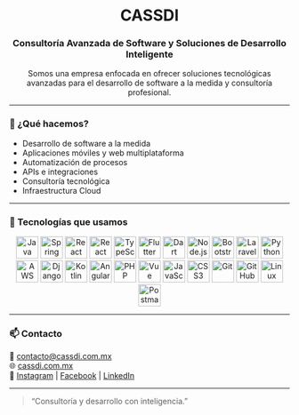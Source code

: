 
<h1 align="center">CASSDI</h1>
<h3 align="center">Consultoría Avanzada de Software y Soluciones de Desarrollo Inteligente</h3>

<p align="center">
  Somos una empresa enfocada en ofrecer soluciones tecnológicas avanzadas para el desarrollo de software a la medida y consultoría profesional.
</p>

---

### 🚀 ¿Qué hacemos?

- Desarrollo de software a la medida  
- Aplicaciones móviles y web multiplataforma  
- Automatización de procesos  
- APIs e integraciones  
- Consultoría tecnológica  
- Infraestructura Cloud  

---

### 🧠 Tecnologías que usamos

<div align="center">
  
<!-- Lenguajes y Frameworks -->
<img src="https://cdn.jsdelivr.net/gh/devicons/devicon/icons/java/java-original.svg" height="40" alt="Java"/>
<img src="https://cdn.jsdelivr.net/gh/devicons/devicon/icons/spring/spring-original.svg" height="40" alt="Spring Boot"/>
<img src="https://cdn.jsdelivr.net/gh/devicons/devicon/icons/react/react-original.svg" height="40" alt="React"/>
<img src="https://cdn.jsdelivr.net/gh/devicons/devicon/icons/react/react-original.svg" height="40" alt="React Native"/>
<img src="https://cdn.jsdelivr.net/gh/devicons/devicon/icons/typescript/typescript-original.svg" height="40" alt="TypeScript"/>
<img src="https://cdn.jsdelivr.net/gh/devicons/devicon/icons/flutter/flutter-original.svg" height="40" alt="Flutter"/>
<img src="https://cdn.jsdelivr.net/gh/devicons/devicon/icons/dart/dart-original.svg" height="40" alt="Dart"/>
<img src="https://cdn.jsdelivr.net/gh/devicons/devicon/icons/nodejs/nodejs-original.svg" height="40" alt="Node.js"/>
<img src="https://cdn.jsdelivr.net/gh/devicons/devicon/icons/bootstrap/bootstrap-original.svg" height="40" alt="Bootstrap"/>
<img src="https://www.vectorlogo.zone/logos/laravel/laravel-icon.svg" height="40" alt="Laravel"/>
<img src="https://cdn.jsdelivr.net/gh/devicons/devicon/icons/python/python-original.svg" height="40" alt="Python"/>
<img src="https://www.vectorlogo.zone/logos/amazon_aws/amazon_aws-icon.svg" height="40" alt="AWS"/>
<img src="https://cdn.jsdelivr.net/gh/devicons/devicon/icons/django/django-plain.svg" height="40" alt="Django"/>
<img src="https://cdn.jsdelivr.net/gh/devicons/devicon/icons/kotlin/kotlin-original.svg" height="40" alt="Kotlin"/>
<img src="https://cdn.jsdelivr.net/gh/devicons/devicon/icons/angularjs/angularjs-original.svg" height="40" alt="Angular"/>
<img src="https://cdn.jsdelivr.net/gh/devicons/devicon/icons/php/php-original.svg" height="40" alt="PHP"/>
<img src="https://cdn.jsdelivr.net/gh/devicons/devicon/icons/vuejs/vuejs-original.svg" height="40" alt="Vue"/>
<img src="https://cdn.jsdelivr.net/gh/devicons/devicon/icons/javascript/javascript-original.svg" height="40" alt="JavaScript"/>
<img src="https://cdn.jsdelivr.net/gh/devicons/devicon/icons/css3/css3-original.svg" height="40" alt="CSS3"/>
<img src="https://cdn.jsdelivr.net/gh/devicons/devicon/icons/git/git-original.svg" height="40" alt="Git"/>
<img src="https://cdn.jsdelivr.net/gh/devicons/devicon/icons/github/github-original.svg" height="40" alt="GitHub"/>
<img src="https://cdn.jsdelivr.net/gh/devicons/devicon/icons/linux/linux-original.svg" height="40" alt="Linux"/>
<img src="https://cdn.jsdelivr.net/gh/devicons/devicon/icons/postman/postman-original.svg" height="40" alt="Postman"/>

</div>

---

### 📫 Contacto

📧 contacto@cassdi.com.mx  
🌐 [cassdi.com.mx](https://cassdi.com.mx)  
📱 [Instagram](https://www.instagram.com/cassdi_solutions) | [Facebook](https://www.facebook.com/cassdi.solutions) | [LinkedIn](https://www.linkedin.com/company/cassdi)

---

> “Consultoría y desarrollo con inteligencia.”
